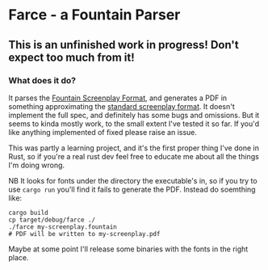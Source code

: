 # Farce - a Fountain Parser

## This is an unfinished work in progress! Don't expect too much from it!

### What does it do?

It parses the [Fountain Screenplay Format](https://fountain.io/), and generates a PDF in something approximating the [standard screenplay format](https://www.nfi.edu/screenplay-format/). It doesn't implement the full spec, and definitely has some bugs and omissions. But it seems to kinda mostly work, to the small extent I've tested it so far. If you'd like anything implemented of fixed please raise an issue.

This was partly a learning project, and it's the first proper thing I've done in Rust, so if you're a real rust dev feel free to educate me about all the things I'm doing wrong.

NB It looks for fonts under the directory the executable's in, so if you try to use `cargo run` you'll find it fails to generate the PDF. Instead do soemthing like:

    cargo build
    cp target/debug/farce ./
    ./farce my-screenplay.fountain
    # PDF will be written to my-screenplay.pdf

Maybe at some point I'll release some binaries with the fonts in the right place.